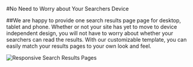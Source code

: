 #No Need to Worry about Your Searchers Device

##We are happy to provide one search results page page for desktop, tablet and phone. Whether or not your site has yet to move to device independent design, you will not have to worry about whether your searchers can read the results. With our customizable template, you can easily match your results pages to your own look and feel.

![Responsive Search Results Pages](http://f22818b4dfc10241d8a3-f1564c64756a8cfee25b6b19953b1d23.r31.cf2.rackcdn.com/feature-responsive-results-pages.png "Responsive Search Results Pages")